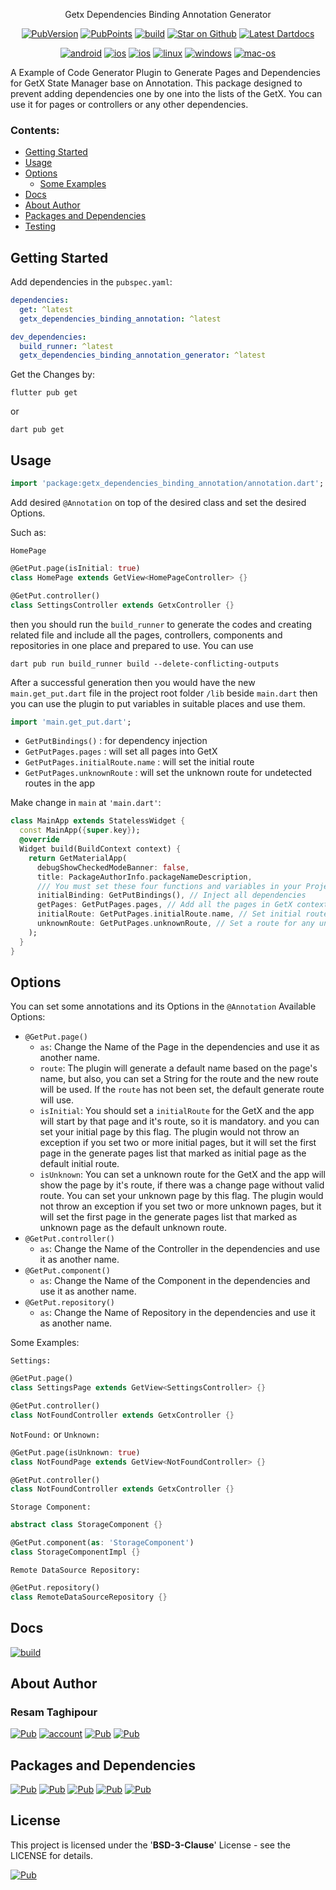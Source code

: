 
<p align="center">
  Getx Dependencies Binding Annotation Generator
</p>
<p align="center">
  <!-- Pub Version -->
  <a href="https://pub.dev/packages/getx_binding_annotation"><img src="https://img.shields.io/pub/v/getx_binding_annotation?logo=dart" alt="PubVersion"></a>
  <!-- Pub Points} -->
  <a href="https://pub.dev/packages/getx_binding_annotation"><img src="https://img.shields.io/pub/points/getx_binding_annotation?logo=dart" alt="PubPoints"></a>
  <!-- GitHub Repo -->
  <a href="https://github.com/reesaam/flutter_getx_dependencies_binding_annotation"><img src="https://img.shields.io/badge/repo-Getx_Binding_Annotation-yellowgreen?logo=github" alt="build"></a>
  <!-- GitHub Stars -->
  <a href="https://github.com/reesaam/flutter_getx_dependencies_binding_annotation"><img src="https://img.shields.io/github/stars/felangel/bloc.svg?style=flat&logo=github&colorB=deeppink&label=stars" alt="Star on Github"></a>
  <!-- DartDoc -->
  <a href="https://pub.dev/documentation/getx_binding_annotation/latest"><img src="https://img.shields.io/badge/dartdocs-latest-blue.svg" alt="Latest Dartdocs"></a>
</p>
<p align="center">
  <a href="https://github.com/reesaam/flutter_getx_dependencies_binding_annotation"><img src="https://img.shields.io/badge/Android-black?logo=android" alt="android"></a>
  <a href="https://github.com/reesaam/flutter_getx_dependencies_binding_annotation"><img src="https://img.shields.io/badge/iOS-black?logo=apple" alt="ios"></a>
  <a href="https://github.com/reesaam/flutter_getx_dependencies_binding_annotation"><img src="https://img.shields.io/badge/Web-black" alt="ios"></a>
  <a href="https://github.com/reesaam/flutter_getx_dependencies_binding_annotation"><img src="https://img.shields.io/badge/Linux-black?logo=linux" alt="linux"></a>
  <a href="https://github.com/reesaam/flutter_getx_dependencies_binding_annotation"><img src="https://img.shields.io/badge/Windows-black" alt="windows"></a>
  <a href="https://github.com/reesaam/flutter_getx_dependencies_binding_annotation"><img src="https://img.shields.io/badge/MacOS-black?logo=apple" alt="mac-os"></a>

</p>

A Example of Code Generator Plugin to Generate Pages and Dependencies for GetX State Manager base on Annotation.
This package designed to prevent adding dependencies one by one into the lists of the GetX. You can use it for pages or controllers or any other dependencies.

### Contents:
* [Getting Started](#Getting-Started)
* [Usage](#Usage)
* [Options](#Options)
  * [Some Examples](#Some-Examples)
* [Docs](#Docs)
* [About Author](#About-Author)
* [Packages and Dependencies](#Packages-and-Dependencies)
* [Testing](#Testing)

## Getting Started

Add dependencies in the `pubspec.yaml`:
```yaml
dependencies:
  get: ^latest
  getx_dependencies_binding_annotation: ^latest

dev_dependencies:
  build_runner: ^latest
  getx_dependencies_binding_annotation_generator: ^latest
```

Get the Changes by:
```shell
flutter pub get
```
or
```shell
dart pub get
```

## Usage

```dart
import 'package:getx_dependencies_binding_annotation/annotation.dart';
```

Add desired `@Annotation` on top of the desired class and set the desired Options.

Such as:

`HomePage`
```dart
@GetPut.page(isInitial: true)
class HomePage extends GetView<HomePageController> {}
```
```dart
@GetPut.controller()
class SettingsController extends GetxController {}
```

then you should run the `build_runner` to generate the codes and creating related file and include all the pages, controllers, components and repositories in one place and prepared to use.
You can use
```shell
dart pub run build_runner build --delete-conflicting-outputs
```

After a successful generation then you would have the new `main.get_put.dart` file in the project root folder `/lib` beside `main.dart`
then you can use the plugin to put variables in suitable places and use them.
```dart
import 'main.get_put.dart';
```

- `GetPutBindings()` : for dependency injection
- `GetPutPages.pages` : will set all pages into GetX
- `GetPutPages.initialRoute.name` : will set the initial route
- `GetPutPages.unknownRoute` : will set the unknown route for undetected routes in the app

Make change in `main` at `'main.dart'`:
```dart
class MainApp extends StatelessWidget {
  const MainApp({super.key});
  @override
  Widget build(BuildContext context) {
    return GetMaterialApp(
      debugShowCheckedModeBanner: false,
      title: PackageAuthorInfo.packageNameDescription,
      /// You must set these four functions and variables in your Project
      initialBinding: GetPutBindings(), // Inject all dependencies
      getPages: GetPutPages.pages, // Add all the pages in GetX context
      initialRoute: GetPutPages.initialRoute.name, // Set initial route
      unknownRoute: GetPutPages.unknownRoute, // Set a route for any unknown or undefined route in the app
    );
  }
}
```

## Options

You can set some annotations and its Options in the `@Annotation`
Available Options:
- `@GetPut.page()`
  - `as`: Change the Name of the Page in the dependencies and use it as another name.
  - `route`: The plugin will generate a default name based on the page's name, but also, you can set a String for the route and the new route will be used. If the `route` has not been set, the default generate route will use.
  - `isInitial`: You  should set a `initialRoute` for the GetX and the app will start by that page and it's route, so it is mandatory. and you can set your initial page by this flag. The plugin would not throw an exception if you set two or more initial pages, but it will set the first page in the generate pages list that marked as initial page as the default initial route.
  - `isUnknown`: You can set a unknown route for the GetX and the app will show the page by it's route, if there was a change page without valid route. You can set your unknown page by this flag. The plugin would not throw an exception if you set two or more unknown pages, but it will set the first page in the generate pages list that marked as unknown page as the default unknown route.
- `@GetPut.controller()`
    - `as`: Change the Name of the Controller in the dependencies and use it as another name.
- `@GetPut.component()`
    - `as`: Change the Name of the Component in the dependencies and use it as another name.
- `@GetPut.repository()`
    - `as`: Change the Name of Repository in the dependencies and use it as another name.

Some Examples:

`Settings:`
```dart
@GetPut.page()
class SettingsPage extends GetView<SettingsController> {}
```
```dart
@GetPut.controller()
class NotFoundController extends GetxController {}
```

`NotFound:` or `Unknown:`
```dart
@GetPut.page(isUnknown: true)
class NotFoundPage extends GetView<NotFoundController> {}
```
```dart
@GetPut.controller()
class NotFoundController extends GetxController {}
```
`Storage Component:`
```dart
abstract class StorageComponent {}

@GetPut.component(as: 'StorageComponent')
class StorageComponentImpl {}
```
`Remote DataSource Repository:`
```dart
@GetPut.repository()
class RemoteDataSourceRepository {}
```

## Docs
<a href="https://github.com/reesaam/flutter_getx_dependencies_binding_annotation/tree/main/generator/doc/api"><img src="https://img.shields.io/badge/GitHub-Docs_Repository-important?logo=github" alt="build"></a>

## About Author

### Resam Taghipour
<a href="https://www.resam.site"><img src="https://img.shields.io/badge/Website-resam.site-blue" alt="Pub"></a>
<a href="https://github.com/reesaam"><img src="https://img.shields.io/badge/GitHub-reesaam-black?style=flat&logo=github&link=https%3A%2F%2Fgithub.com%2Freesaam" alt="account"></a>
<a href="https://www.linkedin.com/in/resam"><img src="https://img.shields.io/badge/LinkedIn-resam-blue?logo=linkedin" alt="Pub"></a>
<a href="emailto:resam@resam.site"><img src="https://img.shields.io/badge/Email-resam-important?logo=maildotru" alt="Pub"></a>


## Packages and Dependencies
<a href="https://dart.dev"><img src="https://img.shields.io/badge/Dart-red?logo=dart" alt="Pub"></a>
<a href="https://flutter.dev"><img src="https://img.shields.io/badge/Flutter-blue?logo=flutter" alt="Pub"></a>
<a href="https://pub.dev/packages/get"><img src="https://img.shields.io/badge/pub-GetX-blue?logo=dart" alt="Pub"></a>
<a href="https://pub.dev/packages/build_runner"><img src="https://img.shields.io/badge/pub-BuildRunner-red?logo=dart" alt="Pub"></a>
<a href="https://pub.dev/packages/dartdoc"><img src="https://img.shields.io/badge/pub-DartDoc-red?logo=dart" alt="Pub"></a>

## License
This project is licensed under the '**BSD-3-Clause**' License - see the LICENSE for details.

<a href="https://pub.dev/packages/getx_binding_annotation/license"><img src="https://img.shields.io/badge/LICENSE-blue" alt="Pub"></a>